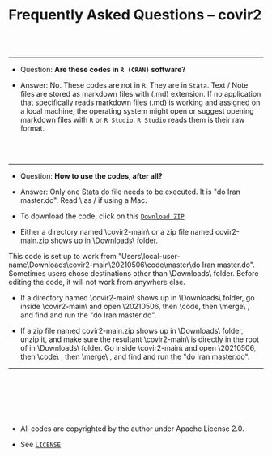 
# Frequently Asked Questions – covir2


 
<br/><br/>

********************************************************************************************************************************************

* Question: **Are these codes in `R (CRAN)` software?**

* Answer: No. These codes are not in `R`. They are in `Stata`. Text / Note files are stored as markdown files with (.md) extension. If no application that specifically reads markdown files (.md) is working and assigned on a local machine, the operating system might open or suggest opening markdown files with `R` or `R Studio`. `R Studio` reads them is their raw format. 

<br/><br/>

********************************************************************************************************************************************

* Question: **How to use the codes, after all?**

* Answer: Only one Stata do file needs to be executed. It is "do Iran master.do". Read \ as / if using a Mac. 

* To download the code, click on this [`Download ZIP`](https://github.com/pourmalek/covir2/archive/refs/heads/main.zip) 

* Either a directory named \covir2-main\ or a zip file named covir2-main.zip shows up in \Downloads\ folder. 

This code is set up to work from "Users\local-user-name\Downloads\covir2-main\20210506\code\master\do Iran master.do". Sometimes users chose destinations other than \Downloads\ folder. Before editing the code, it will not work from anywhere else. 

* If a directory named \covir2-main\ shows up in \Downloads\ folder, go inside \covir2-main\ and open \20210506\, then \code\, then \merge\ , and find and run the "do Iran master.do". 

* If a zip file named covir2-main.zip shows up in \Downloads\ folder, unzip it, and make sure the resultant \covir2-main\ is directly in the root of in \Downloads\ folder. Go inside \covir2-main\ and open \20210506\, then \code\ , then \merge\ , and find and run the "do Iran master.do". 


********************************************************************************************************************************************
<br/><br/>




<br/><br/>


* All codes are copyrighted by the author under Apache License 2.0.

* See [`LICENSE`](https://github.com/pourmalek/covir2/blob/main/LICENSE)

<br/><br/>



